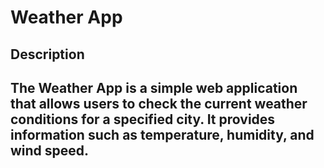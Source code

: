 # Weather App
## Description
## The Weather App is a simple web application that allows users to check the current weather conditions for a specified city. It provides information such as temperature, humidity, and wind speed.


